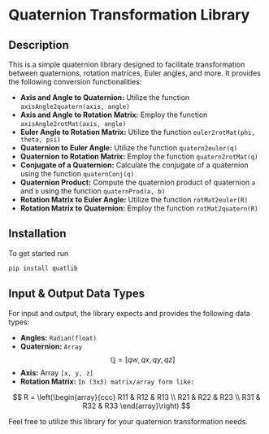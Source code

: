 # Quaternion Transformation Library

## Description
This is a simple quaternion library designed to facilitate transformation between quaternions, rotation matrices, Euler angles, and more. It provides the following conversion functionalities:

- **Axis and Angle to Quaternion:** Utilize the function `axisAngle2quatern(axis, angle)`
- **Axis and Angle to Rotation Matrix:** Employ the function `axisAngle2rotMat(axis, angle)`
- **Euler Angle to Rotation Matrix:** Utilize the function `euler2rotMat(phi, theta, psi)`
- **Quaternion to Euler Angle:** Utilize the function `quatern2euler(q)`
- **Quaternion to Rotation Matrix:** Employ the function `quatern2rotMat(q)`
- **Conjugate of a Quaternion:** Calculate the conjugate of a quaternion using the function `quaternConj(q)`
- **Quaternion Product:** Compute the quaternion product of quaternion `a` and `b` using the function `quaternProd(a, b)`
- **Rotation Matrix to Euler Angle:** Utilize the function `rotMat2euler(R)`
- **Rotation Matrix to Quaternion:** Employ the function `rotMat2quatern(R)`

## Installation
To get started run 
```sh
pip install quatlib
```
## Input & Output Data Types

For input and output, the library expects and provides the following data types:

- **Angles:** `Radian(float)`
- **Quaternion:** `Array` $$\mathbb{Q} = [qw, qx, qy, qz]$$
- **Axis:** Array `[x, y, z]`
- **Rotation Matrix:** `In (3x3) matrix/array form like:`

$$
R =
\left(\begin{array}{ccc}
R11 & R12 & R13 \\
R21 & R22 & R23 \\
R31 & R32 & R33
\end{array}\right)
$$

Feel free to utilize this library for your quaternion transformation needs.
